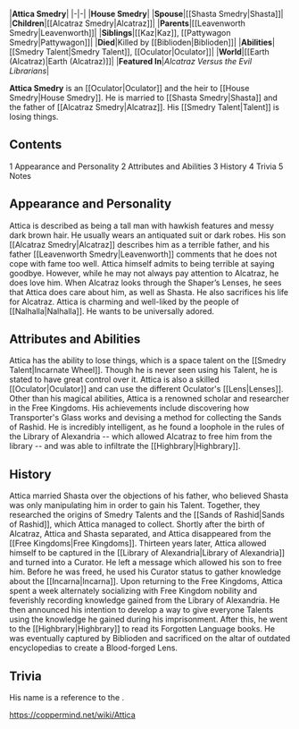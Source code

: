 |**Attica Smedry**|
|-|-|
|**House Smedry**|
|**Spouse**|[[Shasta Smedry\|Shasta]]|
|**Children**|[[Alcatraz Smedry\|Alcatraz]]|
|**Parents**|[[Leavenworth Smedry\|Leavenworth]]|
|**Siblings**|[[Kaz\|Kaz]], [[Pattywagon Smedry\|Pattywagon]]|
|**Died**|Killed by [[Biblioden\|Biblioden]]|
|**Abilities**|[[Smedry Talent\|Smedry Talent]], [[Oculator\|Oculator]]|
|**World**|[[Earth (Alcatraz)\|Earth (Alcatraz)]]|
|**Featured In**|*Alcatraz Versus the Evil Librarians*|

**Attica Smedry** is an [[Oculator\|Oculator]] and the heir to [[House Smedry\|House Smedry]].
He is married to [[Shasta Smedry\|Shasta]] and the father of [[Alcatraz Smedry\|Alcatraz]]. His [[Smedry Talent\|Talent]] is losing things.

## Contents

1 Appearance and Personality
2 Attributes and Abilities
3 History
4 Trivia
5 Notes


## Appearance and Personality
Attica is described as being a tall man with hawkish features and messy dark brown hair. He usually wears an antiquated suit or dark robes.
His son [[Alcatraz Smedry\|Alcatraz]] describes him as a terrible father, and his father [[Leavenworth Smedry\|Leavenworth]] comments that he does not cope with fame too well. Attica himself admits to being terrible at saying goodbye. However, while he may not always pay attention to Alcatraz, he does love him. When Alcatraz looks through the Shaper’s Lenses, he sees that Attica does care about him, as well as Shasta. He also sacrifices his life for Alcatraz.
Attica is charming and well-liked by the people of [[Nalhalla\|Nalhalla]]. He wants to be universally adored.

## Attributes and Abilities
Attica has the ability to lose things, which is a space talent on the [[Smedry Talent\|Incarnate Wheel]]. Though he is never seen using his Talent, he is stated to have great control over it. Attica is also a skilled [[Oculator\|Oculator]] and can use the different Oculator's [[Lens\|Lenses]].
Other than his magical abilities, Attica is a renowned scholar and researcher in the Free Kingdoms. His achievements include discovering how Transporter's Glass works and devising a method for collecting the Sands of Rashid. He is incredibly intelligent, as he found a loophole in the rules of the Library of Alexandria -- which allowed Alcatraz to free him from the library -- and was able to infiltrate the [[Highbrary\|Highbrary]].

## History
Attica married Shasta over the objections of his father, who believed Shasta was only manipulating him in order to gain his Talent. Together, they researched the origins of Smedry Talents and the [[Sands of Rashid\|Sands of Rashid]], which Attica managed to collect. Shortly after the birth of Alcatraz, Attica and Shasta separated, and Attica disappeared from the [[Free Kingdoms\|Free Kingdoms]].
Thirteen years later, Attica allowed himself to be captured in the [[Library of Alexandria\|Library of Alexandria]] and turned into a Curator. He left a message which allowed his son to free him. Before he was freed, he used his Curator status to gather knowledge about the [[Incarna\|Incarna]].
Upon returning to the Free Kingdoms, Attica spent a week alternately socializing with Free Kingdom nobility and feverishly recording knowledge gained from the Library of Alexandria. He then announced his intention to develop a way to give everyone Talents using the knowledge he gained during his imprisonment.
After this, he went to the [[Highbrary\|Highbrary]] to read its Forgotten Language books. He was eventually captured by Biblioden and sacrificed on the altar of outdated encyclopedias to create a Blood-forged Lens.

## Trivia
His name is a reference to the .


https://coppermind.net/wiki/Attica